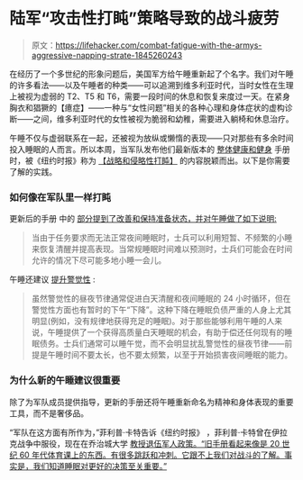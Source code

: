 # 陆军“攻击性打盹”策略导致的战斗疲劳

> 原文：<https://lifehacker.com/combat-fatigue-with-the-armys-aggressive-napping-strate-1845260243>

在经历了一个多世纪的形象问题后，美国军方给午睡重新起了个名字。我们对午睡的许多看法——以及午睡者的种类——可以追溯到维多利亚时代，当时女性在生理上被视为虚弱的 T2、T5 和 T6，需要一段时间的休息和恢复来度过一天。在紧身胸衣和猖獗的【癔症】——一种与“女性问题”相关的各种心理和身体症状的虚构诊断——之间，维多利亚时代的女性被视为脆弱和幼稚，需要进入躺椅和休息治疗。



午睡不仅与虚弱联系在一起，还被视为放纵或懒惰的表现——只对那些有多余时间投入睡眠的人而言。所以本周，当军队发布他们最新版本的 [整体健康和健身](https://armypubs.army.mil/epubs/DR_pubs/DR_a/ARN30714-FM_7-22-000-WEB-1.pdf) 手册时，被《纽约时报》称为 [【战略和侵略性打盹】](https://www.nytimes.com/2020/10/01/us/army-naps.html) 的内容脱颖而出。以下是你需要了解的实践。

### 如何像在军队里一样打盹

更新后的手册 中的 [部分提到了改善和保持准备状态，并对午睡做了如下说明:](https://armypubs.army.mil/epubs/DR_pubs/DR_a/ARN30714-FM_7-22-000-WEB-1.pdf)

> 当由于任务要求而无法正常夜间睡眠时，士兵可以利用短暂、不频繁的小睡来恢复清醒并提高表现。当常规睡眠时间难以预测时，士兵们可能会在时间允许的情况下尽可能多地小睡一会儿。

午睡还建议 [提升警觉性](https://armypubs.army.mil/epubs/DR_pubs/DR_a/ARN30714-FM_7-22-000-WEB-1.pdf) :

> 虽然警觉性的昼夜节律通常促进白天清醒和夜间睡眠的 24 小时循环，但在警觉性方面也有暂时的下午“下降”。这种下降在睡眠负债严重的人身上尤其明显(例如，没有规律地获得充足的睡眠)。对于那些能够利用午睡的人来说，午睡提供了一个获得高质量白天睡眠的机会，有助于偿还任何现有的睡眠债务。士兵们通常可以睡午觉，而不会明显扰乱警觉性的昼夜节律——前提是午睡时间不要太长，也不要太频繁，以至于开始损害夜间睡眠的能力。

### 为什么新的午睡建议很重要

除了为军队成员提供指导，更新的手册还将午睡重新命名为精神和身体表现的重要工具，而不是奢侈品。

“军队在这方面有所作为，”菲利普·卡特告诉《纽约时报》 ，菲利普·卡特曾在伊拉克战争中服役，现在在乔治城大学 [教授退伍军人政策。“旧手册看起来像是 20 世纪 60 年代体育课上的东西。有很多跳跃和冲刺。它跟不上我们对战斗的了解。事实是，我们知道睡眠对更好的决策至关重要。”](https://www.nytimes.com/2020/10/01/us/army-naps.html)